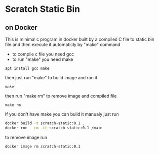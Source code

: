 # Scratch Static Bin
## on Docker

This is minimal c program in docker built by a compiled C file to static bin file and then execute it automaticly by "make" command
* to compile c file you need gcc 
* to run "make" you need make
```
apt install gcc make
```
then just run "make" to build image and run it
```
make
```
then run "make rm" to remove image and compiled file
```
make rm 
```

If you don't have make you can build it manualy just run
``` bash
docker build -t scratch-static:0.1 .
docker run --rm -it scratch-static:0.1 /main
```
to remove image run
```
docker image rm scratch-static:0.1
```
